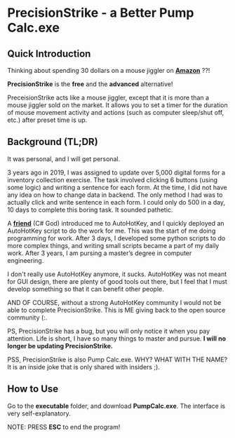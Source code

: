 
<!-- PROJECT LOGO AND INTRODUCTION SECTIOn-->
# PrecisionStrike - a Better Pump Calc.exe</h3>

## Quick Introduction
Thinking about spending 30 dollars on a mouse jiggler on __[Amazon](https://www.amazon.ca/s?k=amazon+mouse+mover&gclid=CjwKCAjwqJSaBhBUEiwAg5W9pwNlsdmgOSITELoz8MZz71dqFL6zcrvLuPPx6nS4parZC-ZG4n6dpRoCtAMQAvD_BwE&hvadid=555654190247&hvdev=c&hvlocphy=9061009&hvnetw=g&hvqmt=e&hvrand=7934794558607806140&hvtargid=kwd-949918144788&hydadcr=26030_9772388&tag=googcana-20&ref=pd_sl_6moxg0jgkv_e)__  ??! 

**PrecisionStrike** is the **free** and the **advanced** alternative! 

PreceisionStrike acts like a mouse jiggler, except that it is more than a mouse jiggler sold on the market. It allows you to set a timer for the duration of mouse movement activity and actions (such as computer sleep/shut off, etc.) after preset time is up.



## Background (TL;DR)
It was personal, and I will get personal. 

3 years ago in 2019, I was assigned to update over 5,000 digital forms for a inventory collection exercise. The task involved clicking 6 buttons (using some logic) and writing a sentence for each form. At the time, I did not have any idea on how to change data in backend. The only method I had was to actually click and write sentence in each form. I could only do 500 in a day, 10 days to complete this boring task. It sounded pathetic.

A __[friend](https://github.com/chaojian-zhang)__ (C# God) introduced me to AutoHotKey, and I quickly deployed an AutoHotKey script to do the work for me. This was the start of me doing programming for work. After 3 days, I developed some python scripts to do more complex things, and writing small scripts became a part of my daily work.  After 3 years, I am pursing a master’s degree in computer engineering.

I don't really use AutoHotKey anymore, it sucks. AutoHotKey was not meant for GUI design, there are plenty of good tools out there, but I feel that I must develop something so that it can benefit other people. 

AND OF COURSE, without a strong AutoHotKey community I would not be able to complete PrecisionStrike. This is ME giving back to the open source community (:.

PS, PrecisionStrike has a bug, but you will only notice it when you pay attention. Life is short, I have so many things to master and pursue. **I will no longer be updating PrecisionStrike.**

PSS, PrecisionStrike is also Pump Calc.exe. WHY? WHAT WITH THE NAME? It is an inside joke that is only shared with insiders ;).


## How to Use
Go to the **executable** folder, and download **PumpCalc.exe**. The interface is very self-explanatory.

NOTE: PRESS **ESC** to end the program!

